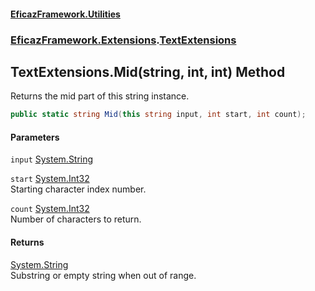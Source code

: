 #### [EficazFramework.Utilities](EficazFramework_Utilities.md 'EficazFramework.Utilities')
### [EficazFramework.Extensions](EficazFramework_Utilities.md#EficazFramework_Extensions 'EficazFramework.Extensions').[TextExtensions](TextExtensions.md 'EficazFramework.Extensions.TextExtensions')
## TextExtensions.Mid(string, int, int) Method
Returns the mid part of this string instance.  
```csharp
public static string Mid(this string input, int start, int count);
```
#### Parameters
<a name='EficazFramework_Extensions_TextExtensions_Mid(string_int_int)_input'></a>
`input` [System.String](https://docs.microsoft.com/en-us/dotnet/api/System.String 'System.String')  
  
<a name='EficazFramework_Extensions_TextExtensions_Mid(string_int_int)_start'></a>
`start` [System.Int32](https://docs.microsoft.com/en-us/dotnet/api/System.Int32 'System.Int32')  
Starting character index number.
  
<a name='EficazFramework_Extensions_TextExtensions_Mid(string_int_int)_count'></a>
`count` [System.Int32](https://docs.microsoft.com/en-us/dotnet/api/System.Int32 'System.Int32')  
Number of characters to return.
  
#### Returns
[System.String](https://docs.microsoft.com/en-us/dotnet/api/System.String 'System.String')  
Substring or empty string when out of range.
